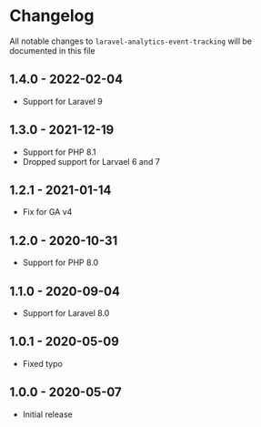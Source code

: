 # Changelog

All notable changes to `laravel-analytics-event-tracking` will be documented in this file

## 1.4.0 - 2022-02-04

- Support for Laravel 9

## 1.3.0 - 2021-12-19

- Support for PHP 8.1
- Dropped support for Larvael 6 and 7

## 1.2.1 - 2021-01-14

- Fix for GA v4

## 1.2.0 - 2020-10-31

- Support for PHP 8.0

## 1.1.0 - 2020-09-04

- Support for Laravel 8.0

## 1.0.1 - 2020-05-09

- Fixed typo

## 1.0.0 - 2020-05-07

- Initial release
